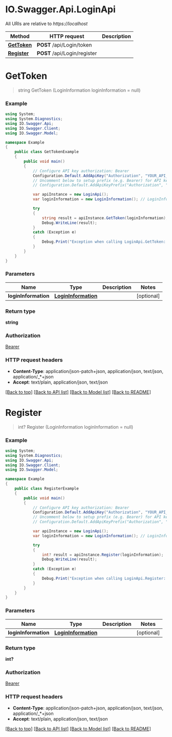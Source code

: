 # IO.Swagger.Api.LoginApi

All URIs are relative to *https://localhost*

Method | HTTP request | Description
------------- | ------------- | -------------
[**GetToken**](LoginApi.md#gettoken) | **POST** /api/Login/token | 
[**Register**](LoginApi.md#register) | **POST** /api/Login/register | 


<a name="gettoken"></a>
# **GetToken**
> string GetToken (LoginInformation loginInformation = null)



### Example
```csharp
using System;
using System.Diagnostics;
using IO.Swagger.Api;
using IO.Swagger.Client;
using IO.Swagger.Model;

namespace Example
{
    public class GetTokenExample
    {
        public void main()
        {
            // Configure API key authorization: Bearer
            Configuration.Default.AddApiKey("Authorization", "YOUR_API_KEY");
            // Uncomment below to setup prefix (e.g. Bearer) for API key, if needed
            // Configuration.Default.AddApiKeyPrefix("Authorization", "Bearer");

            var apiInstance = new LoginApi();
            var loginInformation = new LoginInformation(); // LoginInformation |  (optional) 

            try
            {
                string result = apiInstance.GetToken(loginInformation);
                Debug.WriteLine(result);
            }
            catch (Exception e)
            {
                Debug.Print("Exception when calling LoginApi.GetToken: " + e.Message );
            }
        }
    }
}
```

### Parameters

Name | Type | Description  | Notes
------------- | ------------- | ------------- | -------------
 **loginInformation** | [**LoginInformation**](LoginInformation.md)|  | [optional] 

### Return type

**string**

### Authorization

[Bearer](../README.md#Bearer)

### HTTP request headers

 - **Content-Type**: application/json-patch+json, application/json, text/json, application/_*+json
 - **Accept**: text/plain, application/json, text/json

[[Back to top]](#) [[Back to API list]](../README.md#documentation-for-api-endpoints) [[Back to Model list]](../README.md#documentation-for-models) [[Back to README]](../README.md)

<a name="register"></a>
# **Register**
> int? Register (LoginInformation loginInformation = null)



### Example
```csharp
using System;
using System.Diagnostics;
using IO.Swagger.Api;
using IO.Swagger.Client;
using IO.Swagger.Model;

namespace Example
{
    public class RegisterExample
    {
        public void main()
        {
            // Configure API key authorization: Bearer
            Configuration.Default.AddApiKey("Authorization", "YOUR_API_KEY");
            // Uncomment below to setup prefix (e.g. Bearer) for API key, if needed
            // Configuration.Default.AddApiKeyPrefix("Authorization", "Bearer");

            var apiInstance = new LoginApi();
            var loginInformation = new LoginInformation(); // LoginInformation |  (optional) 

            try
            {
                int? result = apiInstance.Register(loginInformation);
                Debug.WriteLine(result);
            }
            catch (Exception e)
            {
                Debug.Print("Exception when calling LoginApi.Register: " + e.Message );
            }
        }
    }
}
```

### Parameters

Name | Type | Description  | Notes
------------- | ------------- | ------------- | -------------
 **loginInformation** | [**LoginInformation**](LoginInformation.md)|  | [optional] 

### Return type

**int?**

### Authorization

[Bearer](../README.md#Bearer)

### HTTP request headers

 - **Content-Type**: application/json-patch+json, application/json, text/json, application/_*+json
 - **Accept**: text/plain, application/json, text/json

[[Back to top]](#) [[Back to API list]](../README.md#documentation-for-api-endpoints) [[Back to Model list]](../README.md#documentation-for-models) [[Back to README]](../README.md)

